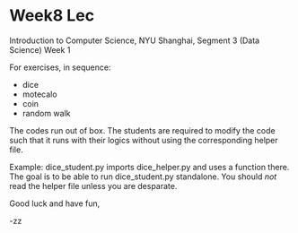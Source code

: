 # Week8 Lec
Introduction to Computer Science, NYU Shanghai, Segment 3 (Data Science) Week 1

For exercises, in sequence:
- dice
- motecalo
- coin
- random walk

The codes run out of box. The students are required to modify the code such that it runs with their logics without using the corresponding helper file.

Example: dice_student.py imports dice_helper.py and uses a function there. The goal is to be able to run dice_student.py standalone. 
You should *not* read the helper file unless you are desparate.

Good luck and have fun,

-zz
